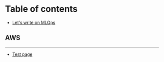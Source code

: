 # Table of contents

* [Let's write on MLOps](README.md)

## AWS

---

* [Test page](test-page.md)


